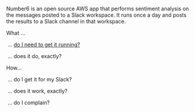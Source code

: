 Number6 is an open source AWS app that performs sentiment analysis on the messages posted to a Slack workspace. It runs once a day and posts the results to a Slack channel in that workspace. 

What ...

​	... [do I need to get it running?](./what_do_i_need.md)

​	... does it do, exactly?

How...

​	... do I get it for my Slack?

​	... does it work, exactly?

​	... do I complain?